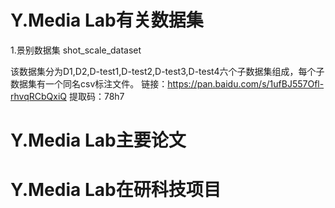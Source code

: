 # Y.Media Lab有关数据集

1.景别数据集 shot_scale_dataset

  该数据集分为D1,D2,D-test1,D-test2,D-test3,D-test4六个子数据集组成，每个子数据集有一个同名csv标注文件。
  链接：https://pan.baidu.com/s/1ufBJ557Ofl-rhvqRCbQxiQ 提取码：78h7 
  
# Y.Media Lab主要论文
# Y.Media Lab在研科技项目

